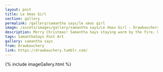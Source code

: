 ```yaml
---
layout: post
title: Le Xmas Girl
section: gallery
permalink: /gallery/samantha says/le xmas girl
image: /assets/images/gallery/samantha says/Le Xmas Girl - Drawbauchery.webp
description: Merry Christmas! Samantha Says staying warm by the fire. Commissioned from Drawbauchery.
tags: SamanthaSays Post Art
gallery: samantha says
from: Drawbauchery
link: https://drawbauchery.tumblr.com/
---
```

{% include imageGallery.html %}